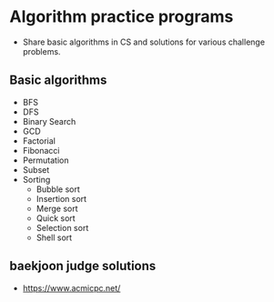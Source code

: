 # Algorithm practice programs
  * Share basic algorithms in CS and solutions for various challenge problems.

## Basic algorithms
  * BFS
  * DFS
  * Binary Search
  * GCD
  * Factorial
  * Fibonacci
  * Permutation
  * Subset
  * Sorting
    * Bubble sort
    * Insertion sort
    * Merge sort
    * Quick sort
    * Selection sort
    * Shell sort

## baekjoon judge solutions
  * https://www.acmicpc.net/

